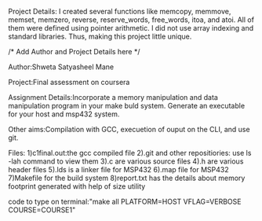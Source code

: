 Project Details:
I created several functions like memcopy, memmove, memset, memzero, reverse, reserve_words, free_words, itoa, and atoi. All of them were defined using pointer arithmetic. I did not use array indexing and standard libraries. Thus, making this project little unique.

/* Add Author and Project Details here */

Author:Shweta Satyasheel Mane

Project:Final assessment on coursera

Assignment Details:Incorporate a memory manipulation and data manipulation program in your make buld system. Generate an 
executable for your host and msp432 system.

Other aims:Compilation with GCC, execuetion of ouput on the CLI, and 
use git.

Files:
1)c1final.out:the gcc compiled file
2).git and other repositiories: use ls -lah command to view them 
3).c are various source files
4).h are various header files
5).lds is a linker file for MSP432
6).map file for MSP432
7)Makefile for the build system
8)report.txt has the details about memory footprint generated with help of size utility

code to type on terminal:"make all PLATFORM=HOST VFLAG=VERBOSE COURSE=COURSE1"
